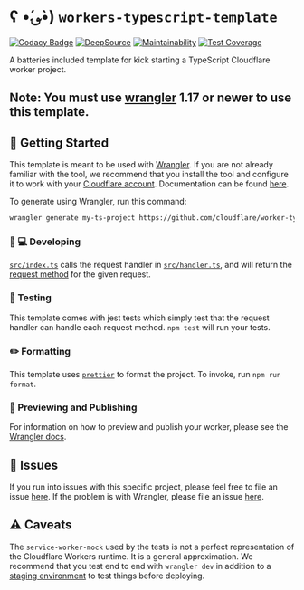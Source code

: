 # ʕ •́؈•̀) `workers-typescript-template`
[![Codacy Badge](https://api.codacy.com/project/badge/Grade/8a2956a6646d4dae96df7de04fead0e4)](https://app.codacy.com/gh/chrillep/my-ts-project?utm_source=github.com&utm_medium=referral&utm_content=chrillep/my-ts-project&utm_campaign=Badge_Grade_Settings)
[![DeepSource](https://deepsource.io/gh/chrillep/my-ts-project.svg/?label=active+issues&show_trend=true&token=rb5EFUdloAKv57x9P0HENQ6b)](https://deepsource.io/gh/chrillep/my-ts-project/?ref=repository-badge)
[![Maintainability](https://api.codeclimate.com/v1/badges/be5255cf2225c094bd6f/maintainability)](https://codeclimate.com/github/chrillep/my-ts-project/maintainability)
[![Test Coverage](https://api.codeclimate.com/v1/badges/be5255cf2225c094bd6f/test_coverage)](https://codeclimate.com/github/chrillep/my-ts-project/test_coverage)

A batteries included template for kick starting a TypeScript Cloudflare worker project.

## Note: You must use [wrangler](https://developers.cloudflare.com/workers/cli-wrangler/install-update) 1.17 or newer to use this template.

## 🔋 Getting Started

This template is meant to be used with [Wrangler](https://github.com/cloudflare/wrangler). If you are not already
familiar with the tool, we recommend that you install the tool and configure it to work with
your [Cloudflare account](https://dash.cloudflare.com). Documentation can be
found [here](https://developers.cloudflare.com/workers/tooling/wrangler/).

To generate using Wrangler, run this command:

```bash
wrangler generate my-ts-project https://github.com/cloudflare/worker-typescript-template
```

### 👩 💻 Developing

[`src/index.ts`](./src/index.ts) calls the request handler in [`src/handler.ts`](./src/handler.ts), and will return
the [request method](https://developer.mozilla.org/en-US/docs/Web/API/Request/method) for the given request.

### 🧪 Testing

This template comes with jest tests which simply test that the request handler can handle each request
method. `npm test` will run your tests.

### ✏️ Formatting

This template uses [`prettier`](https://prettier.io/) to format the project. To invoke, run `npm run format`.

### 👀 Previewing and Publishing

For information on how to preview and publish your worker, please see
the [Wrangler docs](https://developers.cloudflare.com/workers/tooling/wrangler/commands/#publish).

## 🤢 Issues

If you run into issues with this specific project, please feel free to file an
issue [here](https://github.com/cloudflare/workers-typescript-template/issues). If the problem is with Wrangler, please
file an issue [here](https://github.com/cloudflare/wrangler/issues).

## ⚠️ Caveats

The `service-worker-mock` used by the tests is not a perfect representation of the Cloudflare Workers runtime. It is a
general approximation. We recommend that you test end to end with `wrangler dev` in addition to
a [staging environment](https://developers.cloudflare.com/workers/tooling/wrangler/configuration/environments/) to test
things before deploying.
